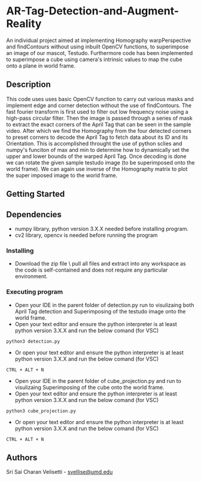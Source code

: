 # AR-Tag-Detection-and-Augment-Reality
An individual project aimed at implementing Homography warpPerspective and findContours without using inbuilt OpenCV functions, to superimpose an image of our mascot, Testudo. Furthermore code has been implemented to superimpose a cube using camera's intrinsic values to map the cube onto a plane in world frame.

## Description

This code uses uses basic OpenCV function to carry out various masks and implement edge and corner detection without the use of findContours. The fast fourier transform is first used to filter out low frequency noise using a high-pass circular filter. Then the image is passed through a series of mask to extract the exact corners of the April Tag that can be seen in the sample video. After which we find the Homography from the four detected corners to preset corners to decode the April Tag to fetch data about its ID and its Orientation. This is accomplished throught the use of python sclies and numpy's funciton of max and min to determine how to dynamically set the upper and lower bounds of the warped April Tag. Once decoding is done we can rotate the given sample testudo image (to be superimposed onto the world frame). We can again use inverse of the Homography matrix to plot the super imposed image to the world frame.



## Getting Started

## Dependencies

* numpy library, python version 3.X.X needed before installing program.
* cv2 library, opencv is needed before running the program

### Installing

* Download the zip file \ pull all files and extract into any workspace as the code is self-contained and does not require any particular environment. 

### Executing program

* Open your IDE in the parent folder of detection.py run to visulizaing both April Tag detection and Superimposing of the testudo image onto the world frame.
* Open your text editor and ensure the python interpreter is at least python version 3.X.X and run the below comand (for VSC)
```
python3 detection.py
```

* Or open your text editor and ensure the python interpreter is at least python version 3.X.X and run the below comand (for VSC) 
```
CTRL + ALT + N
```

* Open your IDE in the parent folder of cube_projection.py and run to visulizaing Superimposing of the cube onto the world frame.
* Open your text editor and ensure the python interpreter is at least python version 3.X.X and run the below comand (for VSC) 
```
python3 cube_projection.py
```

* Or open your text editor and ensure the python interpreter is at least python version 3.X.X and run the below comand (for VSC)
```
CTRL + ALT + N
```

## Authors

Sri Sai Charan Velisetti - svellise@umd.edu

